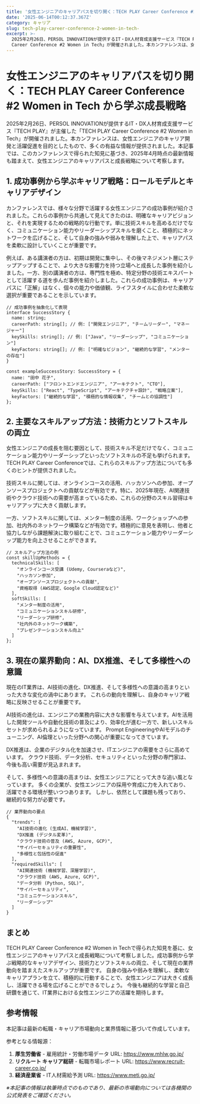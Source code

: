 ```yaml
---
title: '女性エンジニアのキャリアパスを切り開く：TECH PLAY Career Conference #2 Women in Tech から学ぶ成長戦略'
date: '2025-06-14T00:12:37.367Z'
category: キャリア
slug: tech-play-career-conference-2-women-in-tech-
excerpt: >-
  2025年2月26日、PERSOL INNOVATIONが提供するIT・DX人材育成支援サービス『TECH PLAY』が主催した「TECH PLAY
  Career Conference #2 Women in Tech」が開催されました。本カンファレンスは、女性エンジニアのキャリア開発と活躍促進を目...
---
```


# 女性エンジニアのキャリアパスを切り開く：TECH PLAY Career Conference #2 Women in Tech から学ぶ成長戦略

2025年2月26日、PERSOL INNOVATIONが提供するIT・DX人材育成支援サービス『TECH PLAY』が主催した「TECH PLAY Career Conference #2 Women in Tech」が開催されました。本カンファレンスは、女性エンジニアのキャリア開発と活躍促進を目的としたもので、多くの有益な情報が提供されました。本記事では、このカンファレンスで得られた知見に基づき、2025年4月時点の最新情報も踏まえて、女性エンジニアのキャリアパスと成長戦略について考察します。


## 1. 成功事例から学ぶキャリア戦略：ロールモデルとキャリアデザイン

カンファレンスでは、様々な分野で活躍する女性エンジニアの成功事例が紹介されました。これらの事例から共通して見えてきたのは、明確なキャリアビジョンと、それを実現するための戦略的な行動です。単に技術スキルを高めるだけでなく、コミュニケーション能力やリーダーシップスキルを磨くこと、積極的にネットワークを広げること、そして自身の強みや弱みを理解した上で、キャリアパスを柔軟に設計していくことが重要です。

例えば、ある講演者の方は、初期は開発に集中し、その後マネジメント層にステップアップすることで、より大きな影響力を持つ立場へと成長した事例を紹介しました。一方、別の講演者の方は、専門性を極め、特定分野の技術エキスパートとして活躍する道を歩んだ事例を紹介しました。これらの成功事例は、キャリアパスに「正解」はなく、個々の能力や価値観、ライフスタイルに合わせた柔軟な選択が重要であることを示しています。

```
// 成功事例を抽象化して表現
interface SuccessStory {
  name: string;
  careerPath: string[]; // 例: ["開発エンジニア", "チームリーダー", "マネージャー"]
  keySkills: string[]; // 例: ["Java", "リーダーシップ", "コミュニケーション"]
  keyFactors: string[]; // 例: ["明確なビジョン", "継続的な学習", "メンターの存在"]
}

const exampleSuccessStory: SuccessStory = {
  name: "田中 花子",
  careerPath: ["フロントエンドエンジニア", "アーキテクト", "CTO"],
  keySkills: ["React", "TypeScript", "アーキテクチャ設計", "戦略立案"],
  keyFactors: ["継続的な学習", "積極的な情報収集", "チームとの協調性"]
};
```

## 2. 主要なスキルアップ方法：技術力とソフトスキルの両立

女性エンジニアの成長を阻む要因として、技術スキル不足だけでなく、コミュニケーション能力やリーダーシップといったソフトスキルの不足も挙げられます。  TECH PLAY Career Conferenceでは、これらのスキルアップ方法についても多くのヒントが提供されました。

技術スキルに関しては、オンラインコースの活用、ハッカソンへの参加、オープンソースプロジェクトへの貢献などが有効です。特に、2025年現在、AI関連技術やクラウド技術への需要が高まっているため、これらの分野のスキル習得はキャリアアップに大きく貢献します。

一方、ソフトスキルに関しては、メンター制度の活用、ワークショップへの参加、社内外のネットワーク構築などが有効です。積極的に意見を表明し、他者と協力しながら課題解決に取り組むことで、コミュニケーション能力やリーダーシップ能力を向上させることができます。

```
// スキルアップ方法の例
const skillUpMethods = {
  technicalSkills: [
    "オンラインコース受講 (Udemy, Courseraなど)",
    "ハッカソン参加",
    "オープンソースプロジェクトへの貢献",
    "資格取得 (AWS認定、Google Cloud認定など)"
  ],
  softSkills: [
    "メンター制度の活用",
    "コミュニケーションスキル研修",
    "リーダーシップ研修",
    "社内外のネットワーク構築",
    "プレゼンテーションスキル向上"
  ]
};
```


## 3. 現在の業界動向：AI、DX推進、そして多様性への意識

現在のIT業界は、AI技術の進化、DX推進、そして多様性への意識の高まりといった大きな変化の渦中にあります。  これらの動向を理解し、自身のキャリア戦略に反映させることが重要です。

AI技術の進化は、エンジニアの業務内容に大きな影響を与えています。AIを活用した開発ツールや自動化技術の普及により、効率化が進む一方で、新しいスキルセットが求められるようになっています。  Prompt EngineeringやAIモデルのチューニング、AI倫理といった分野への関心が重要になってきています。

DX推進は、企業のデジタル化を加速させ、ITエンジニアの需要をさらに高めています。  クラウド技術、データ分析、セキュリティといった分野の専門家は、今後も高い需要が見込まれます。

そして、多様性への意識の高まりは、女性エンジニアにとって大きな追い風となっています。  多くの企業が、女性エンジニアの採用や育成に力を入れており、活躍できる環境が整いつつあります。  しかし、依然として課題も残っており、継続的な努力が必要です。


```
// 業界動向の要点
{
  "trends": [
    "AI技術の進化 (生成AI、機械学習)",
    "DX推進 (デジタル変革)",
    "クラウド技術の普及 (AWS, Azure, GCP)",
    "サイバーセキュリティの重要性",
    "多様性と包括性の促進"
  ],
  "requiredSkills": [
    "AI関連技術 (機械学習、深層学習)",
    "クラウド技術 (AWS, Azure, GCP)",
    "データ分析 (Python, SQL)",
    "サイバーセキュリティ",
    "コミュニケーションスキル",
    "リーダーシップ"
  ]
}
```


## まとめ

TECH PLAY Career Conference #2 Women in Techで得られた知見を基に、女性エンジニアのキャリアパスと成長戦略について考察しました。成功事例から学ぶ戦略的なキャリアデザイン、技術力とソフトスキルの両立、そして現在の業界動向を踏まえたスキルアップが重要です。  自身の強みや弱みを理解し、柔軟なキャリアプランを立て、積極的に行動することで、女性エンジニアは大きく成長し、活躍できる場を広げることができるでしょう。  今後も継続的な学習と自己研鑽を通じて、IT業界における女性エンジニアの活躍を期待します。


## 参考情報

本記事は最新の転職・キャリア市場動向と業界情報に基づいて作成しています。

参考となる情報源：
1. **厚生労働省** - 雇用統計・労働市場データ
   URL: https://www.mhlw.go.jp/
2. **リクルート キャリア総研** - 転職市場レポート
   URL: https://www.recruit-career.co.jp/
3. **経済産業省** - IT人材需給予測
   URL: https://www.meti.go.jp/

*※本記事の情報は執筆時点でのものであり、最新の市場動向については各機関の公式発表をご確認ください。*
